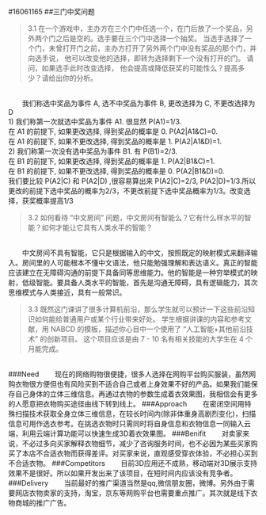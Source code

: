 #16061165
##三门中奖问题
>3.1 在一个游戏中，主办方在三个门中任选一个，在门后放了一个奖品，另外两个门之后是空的。选手要在三个门中选择一个抽奖。 当选手选择了一个门，未曾打开门之前，主办方打开了另外两个门中没有奖品的那个门，并向选手说， 他可以改变他的选择，即转为选择剩下一个没有打开的门。 请问，如果选手此时改变选择， 他会提高或降低获奖的可能性么？提高多少？请给出你的分析。

<br/>&emsp;&emsp;我们称选中奖品为事件 A, 选不中奖品为事件 B, 更改选择为 C, 不更改选择为 D 
<br/>1) 我们称第一次就选中奖品为事件 A1. 很显然 P(A1)=1/3. 
<br/>在 A1 的前提下, 如果更改选择, 得到奖品的概率是 0. P(A2|A1&C)=0. 
<br/>在 A1 的前提下, 如果不更改选择, 得到奖品的概率是 1. P(A2|A1&D)=1. 
<br/>2) 我们称第一次没有选中奖品为事件 B1. 有 P(B1)=2/3. 
<br/>在 B1 的前提下, 如果更改选择, 得到奖品的概率是 1. P(A2|B1&C)=1. 
<br/>在 B1 的前提下, 如果不更改选择, 得到奖品的概率是 0. P(A2|B1&D)=0. 
<br/>我们要比较 P(A2|C) 和 P(A2|D) ,很容易算出来 P(A2|C)=2/3, P(A2|D)=1/3.所以更改的前提下选中奖品的概率为2/3，不更改前提下选中奖品概率为1/3。改变选择，获奖概率提高1/3

>3.2 如何看待 “中文房间” 问题，中文房间有智能么？它有什么样水平的智能？如何才能让它具有人类水平的智能？

<br/>&emsp;&emsp;中文房间不具有智能，它只是根据输入的中文，按照既定的映射模式来翻译输入。房间里的人可能根本不懂中文语法，他只能勉强理解和表达语义。真正的智能应该建立在无障碍沟通的前提下具备同等思维能力。他的智能是一种穷举模式的映射，低级智能。要具备人类水平的智能，首先是沟通无障碍，具有逻辑能力，其次思维模式与人类接近，具有一般常识。

>3.3 既然这门课讲了很多计算机前沿，那么学生就可以预计一下这些前沿知识如何能给普通用户或某个行业带来好处。 学生根据讲课的内容和参考文献，用 NABCD 的模板，描述你心目中一个使用了 “人工智能+其他前沿技术” 的创新项目。 这个项目应该是由 7 - 10 名有相关技能的大学生在 4 个月能完成。
<br/>
###Need
&emsp;&emsp;现在的网络购物很便捷，很多人选择在网购平台购买服装，虽然网购衣物很方便但也有风险买到不适合自己或者上身效果不好的产品。如果我们能保存自己身体的立体三维信息。再通过衣物的参数生成着衣效果图，我相信会有更多的人愿意把衣物购买途径由线下转到线上。
###Approach
&emsp;&emsp;在密闭空间用特殊扫描技术获取全身立体三维信息，在较长时间内(除非体重身高剧烈变化)，扫描信息可用作选衣参考。在挑选衣物时只需同时将自身信息和衣物信息一同输入云端，利用云端计算功能可以快速生成3D着衣效果图。
###Benifit
&emsp;&emsp;对卖家来说，不必过多向买家解释衣物细节，减少了咨询服务时间，也不必因为某些买家购买了本店不合适衣物而获得差评。对买家来说，直观感受穿衣体验，不必担心买到不合适衣物。
###Competitors
&emsp;&emsp;目前3D应用还不成熟，移动端对3D展示支持效果不是很好。所以如果开发出来了该项目，在短时间内应该没有竞争者。
###Delivery
&emsp;&emsp;当前最好的推广渠道当然是qq,微信朋友圈，微博。另外由于需要网店衣物卖家的支持，淘宝，京东等网购平台也需要重点推广。其次就是线下衣物商城的推广广告。